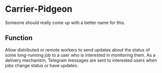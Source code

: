 # Carrier-Pidgeon
Someone should really come up with a better name for this.

## Function
Allow distributed or remote workers to send updates about the status of some
long-running job to a user who is interested in monitoring them. As a delivery
mechanism, Telegram messages are sent to interested users when jobs change
status or have updates.
